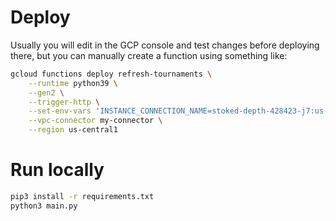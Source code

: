 # Deploy

Usually you will edit in the GCP console and test changes before deploying there,
but you can manually create a function using something like:

```bash
gcloud functions deploy refresh-tournaments \
    --runtime python39 \
    --gen2 \
    --trigger-http \
    --set-env-vars 'INSTANCE_CONNECTION_NAME=stoked-depth-428423-j7:us-central1:golf-better,DB_USER=postgres,DB_NAME=postgres' \
    --vpc-connector my-connector \
    --region us-central1
```

# Run locally

```bash
pip3 install -r requirements.txt
python3 main.py
```
